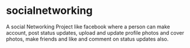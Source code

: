 # socialnetworking
A social Networking Project like facebook where a person can make account, post status updates, upload and update profile photos and cover photos, make friends and like and comment on status updates also.
